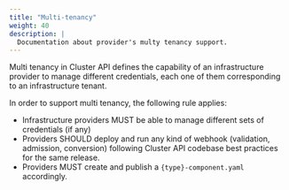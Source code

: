 ```yaml
---
title: "Multi-tenancy"
weight: 40
description: |
  Documentation about provider's multy tenancy support.
---
```


Multi tenancy in Cluster API defines the capability of an infrastructure provider to manage different credentials, each
one of them corresponding to an infrastructure tenant.

In order to support multi tenancy, the following rule applies:

- Infrastructure providers MUST be able to manage different sets of credentials (if any)
- Providers SHOULD deploy and run any kind of webhook (validation, admission, conversion)
  following Cluster API codebase best practices for the same release.
- Providers MUST create and publish a `{type}-component.yaml` accordingly.
